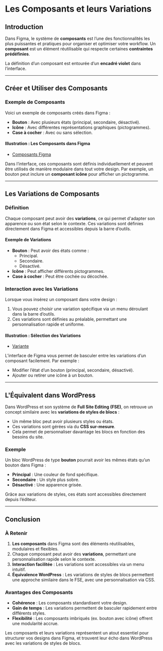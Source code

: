 # Les Composants et leurs Variations

## Introduction

Dans Figma, le système de **composants** est l’une des fonctionnalités les plus puissantes et pratiques pour organiser et optimiser votre workflow. Un **composant** est un élément réutilisable qui respecte certaines **contraintes prédéfinies**. 

La définition d’un composant est entourée d’un **encadré violet** dans l’interface.

---

## Créer et Utiliser des Composants

### Exemple de Composants

Voici un exemple de composants créés dans Figma :
- **Bouton** : Avec plusieurs états (principal, secondaire, désactivé).
- **Icône** : Avec différentes représentations graphiques (pictogrammes).
- **Case à cocher** : Avec ou sans sélection.

#### Illustration : Les Composants dans Figma

- [Composants Figma](/grimoire/img/figma-composants-scaled.jpg.avif)

Dans l’interface, ces composants sont définis individuellement et peuvent être utilisés de manière modulaire dans tout votre design. Par exemple, un bouton peut inclure un **composant icône** pour afficher un pictogramme.

---

## Les Variations de Composants

### Définition

Chaque composant peut avoir des **variations**, ce qui permet d'adapter son apparence ou son état selon le contexte. Ces variations sont définies directement dans Figma et accessibles depuis la barre d’outils.

#### Exemple de Variations

- **Bouton** : Peut avoir des états comme :
  - Principal.
  - Secondaire.
  - Désactivé.
- **Icône** : Peut afficher différents pictogrammes.
- **Case à cocher** : Peut être cochée ou décochée.

### Interaction avec les Variations

Lorsque vous insérez un composant dans votre design :
1. Vous pouvez choisir une variation spécifique via un menu déroulant dans la barre d’outils.
2. Ces variations sont définies au préalable, permettant une personnalisation rapide et uniforme.

#### Illustration : Sélection des Variations

- [Variante](/grimoire/img/figma-composant-variante.jpg.avif)

L’interface de Figma vous permet de basculer entre les variations d’un composant facilement. Par exemple :
- Modifier l’état d’un bouton (principal, secondaire, désactivé).
- Ajouter ou retirer une icône à un bouton.

---

## L'Équivalent dans WordPress

Dans WordPress et son système de **Full Site Editing (FSE)**, on retrouve un concept similaire avec les **variations de styles de blocs** :
- Un même bloc peut avoir plusieurs styles ou états.
- Ces variations sont gérées via du **CSS sur-mesure**.
- Cela permet de personnaliser davantage les blocs en fonction des besoins du site.

### Exemple

Un bloc WordPress de type **bouton** pourrait avoir les mêmes états qu’un bouton dans Figma :
- **Principal** : Une couleur de fond spécifique.
- **Secondaire** : Un style plus sobre.
- **Désactivé** : Une apparence grisée.

Grâce aux variations de styles, ces états sont accessibles directement depuis l’éditeur.

---

## Conclusion

### À Retenir

1. **Les composants** dans Figma sont des éléments réutilisables, modulaires et flexibles.
2. Chaque composant peut avoir des **variations**, permettant une personnalisation rapide selon le contexte.
3. **Interaction facilitée** : Les variations sont accessibles via un menu intuitif.
4. **Équivalence WordPress** : Les variations de styles de blocs permettent une approche similaire dans le FSE, avec une personnalisation via CSS.

### Avantages des Composants

- **Cohérence** : Les composants standardisent votre design.
- **Gain de temps** : Les variations permettent de basculer rapidement entre différents styles.
- **Flexibilité** : Les composants imbriqués (ex. bouton avec icône) offrent une modularité accrue.

Les composants et leurs variations représentent un atout essentiel pour structurer vos designs dans Figma, et trouvent leur écho dans WordPress avec les variations de styles de blocs.
